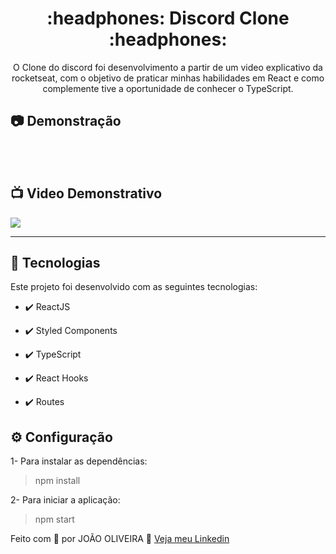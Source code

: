 <h1 align="center">:headphones: Discord Clone :headphones:</h1>

<p align="center">O Clone do discord foi desenvolvimento a partir de um video explicativo da rocketseat, com o objetivo de praticar minhas habilidades em React e como complemente tive a oportunidade de conhecer o TypeScript.</p>

## :camera: Demonstração

<div align="center" >
  <img src=""><br/><br/>
</div><br/>

## :tv: Video Demonstrativo

<a href="">
  <img src="https://img.shields.io/badge/Assista_o_video_demonstrativo_do_sistema-FF0000?style=for-the-badge&logo=youtube&logoColor=white"/>
</a>


---


## 🚀 Tecnologias

Este projeto foi desenvolvido com as seguintes tecnologias:


- ✔️ ReactJS

- ✔️ Styled Components

- ✔️ TypeScript

- ✔️ React Hooks

- ✔️ Routes


## ⚙ Configuração

1- Para instalar as dependências:
> npm install

2- Para iniciar a aplicação:
> npm start



Feito com 💜 por JOÃO OLIVEIRA 👋 [Veja meu Linkedin](https://www.linkedin.com/in/joao-php/)
<br>

